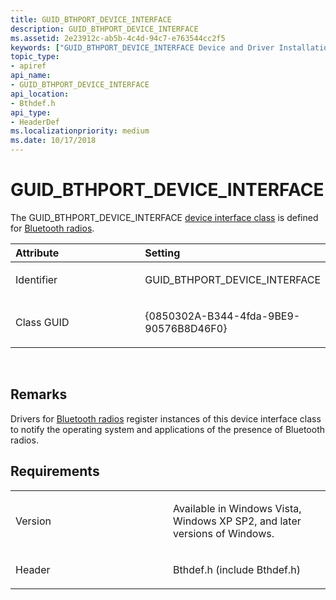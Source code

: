 ```yaml
---
title: GUID_BTHPORT_DEVICE_INTERFACE
description: GUID_BTHPORT_DEVICE_INTERFACE
ms.assetid: 2e23912c-ab5b-4c4d-94c7-e763544cc2f5
keywords: ["GUID_BTHPORT_DEVICE_INTERFACE Device and Driver Installation"]
topic_type:
- apiref
api_name:
- GUID_BTHPORT_DEVICE_INTERFACE
api_location:
- Bthdef.h
api_type:
- HeaderDef
ms.localizationpriority: medium
ms.date: 10/17/2018
---
```


# GUID_BTHPORT_DEVICE_INTERFACE


The GUID_BTHPORT_DEVICE_INTERFACE [device interface class](https://msdn.microsoft.com/library/windows/hardware/ff541339) is defined for [Bluetooth radios](https://msdn.microsoft.com/library/windows/hardware/ff536596).

<table>
<colgroup>
<col width="50%" />
<col width="50%" />
</colgroup>
<thead>
<tr class="header">
<th align="left">Attribute</th>
<th align="left">Setting</th>
</tr>
</thead>
<tbody>
<tr class="odd">
<td align="left"><p>Identifier</p></td>
<td align="left"><p>GUID_BTHPORT_DEVICE_INTERFACE</p></td>
</tr>
<tr class="even">
<td align="left"><p>Class GUID</p></td>
<td align="left"><p>{0850302A-B344-4fda-9BE9-90576B8D46F0}</p></td>
</tr>
</tbody>
</table>

 

Remarks
-------

Drivers for [Bluetooth radios](https://msdn.microsoft.com/library/windows/hardware/ff536596) register instances of this device interface class to notify the operating system and applications of the presence of Bluetooth radios.

Requirements
------------

<table>
<colgroup>
<col width="50%" />
<col width="50%" />
</colgroup>
<tbody>
<tr class="odd">
<td align="left"><p>Version</p></td>
<td align="left"><p>Available in Windows Vista, Windows XP SP2, and later versions of Windows.</p></td>
</tr>
<tr class="even">
<td align="left"><p>Header</p></td>
<td align="left">Bthdef.h (include Bthdef.h)</td>
</tr>
</tbody>
</table>

 

 





